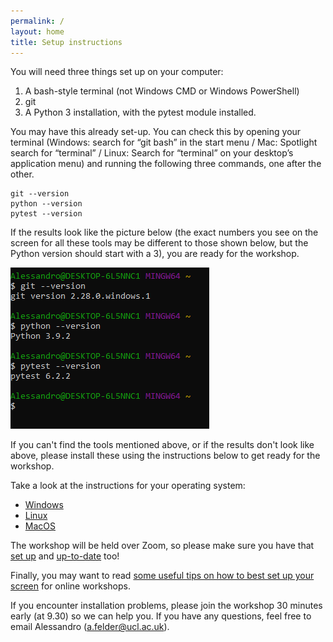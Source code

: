 ```yaml
---
permalink: /
layout: home
title: Setup instructions
---
```


You will need three things set up on your computer: 

1. A bash-style terminal (not Windows CMD or Windows PowerShell)
1. git
1. A Python 3 installation, with the pytest module installed.

You may have this already set-up. You can check this by opening your terminal (Windows: search for “git bash” in the start menu / Mac: Spotlight search for “terminal” / Linux: Search for “terminal” on your desktop’s application menu) and running the following three commands, one after the other. 
```
git --version 
python --version 
pytest --version  
```
If the results look like the picture below (the exact numbers you see on the screen for all these tools may be different to those shown below, but the Python version should start with a 3), you are ready for the workshop.

<img src="./assets/screenshot.png" alt="Screenshot showing expected output of commands">

If you can't find the tools mentioned above, or if the results don't look like above, please install these using the instructions below to get ready for the workshop. 

Take a look at the instructions for your operating system:
- [Windows](_pages/setup/instructions_win.html)
- [Linux](_pages/setup/instructions_linux.html)
- [MacOS](_pages/setup/instructions_mac.html)

The workshop will be held over Zoom, so please make sure you have that [set up](https://liveuclac.sharepoint.com/sites/Zoom) and [up-to-date](https://support.zoom.us/hc/en-us/articles/201362233-Upgrade-update-to-the-latest-version) too!

Finally, you may want to read [some useful tips on how to best set up your screen](https://carpentries.org/blog/2020/06/online-workshop-logistics-and_screen-layouts/) for online workshops.

If you encounter installation problems, please join the workshop 30 minutes early (at 9.30) so we can help you. If you have any questions, feel free to email Alessandro (a.felder@ucl.ac.uk).